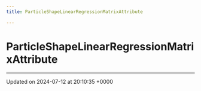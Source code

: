 ```yaml
---
title: ParticleShapeLinearRegressionMatrixAttribute

---
```


# ParticleShapeLinearRegressionMatrixAttribute





-------------------------------

Updated on 2024-07-12 at 20:10:35 +0000